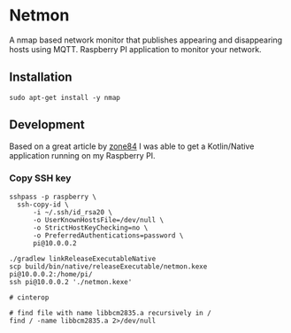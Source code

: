 # Netmon

A nmap based network monitor that publishes appearing and disappearing hosts using MQTT.
Raspberry PI application to monitor your network.

## Installation

```shell
sudo apt-get install -y nmap
```

## Development

Based on a great article by [zone84][kotlin-native-raspberry-1] I was able to get a Kotlin/Native application running on my Raspberry PI.

### Copy SSH key

```shell
sshpass -p raspberry \
  ssh-copy-id \
      -i ~/.ssh/id_rsa20 \
      -o UserKnownHostsFile=/dev/null \
      -o StrictHostKeyChecking=no \
      -o PreferredAuthentications=password \
      pi@10.0.0.2
```

```shell
./gradlew linkReleaseExecutableNative
scp build/bin/native/releaseExecutable/netmon.kexe pi@10.0.0.2:/home/pi/
ssh pi@10.0.0.2 './netmon.kexe'
```

```shell
# cinterop

# find file with name libbcm2835.a recursively in /
find / -name libbcm2835.a 2>/dev/null
```

[kotlin-native-raspberry-1]: https://zone84.tech/programming/kotlin-native-and-raspberry-pi-pt-1-build-script/

